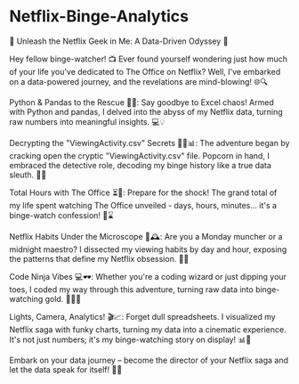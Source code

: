 # Netflix-Binge-Analytics

🚀 Unleash the Netflix Geek in Me: A Data-Driven Odyssey 🍿

Hey fellow binge-watcher! 📺 Ever found yourself wondering just how much of your life you've dedicated to The Office on Netflix? Well, I've embarked on a data-powered journey, and the revelations are mind-blowing! 🌐🔍

Python & Pandas to the Rescue 🐍🐼:
Say goodbye to Excel chaos! Armed with Python and pandas, I delved into the abyss of my Netflix data, turning raw numbers into meaningful insights. 💻💡

Decrypting the "ViewingActivity.csv" Secrets 🕵️‍♂️📊:
The adventure began by cracking open the cryptic "ViewingActivity.csv" file. Popcorn in hand, I embraced the detective role, decoding my binge history like a true data sleuth. 🍿🔐

Total Hours with The Office ⏳📅:
Prepare for the shock! The grand total of my life spent watching The Office unveiled - days, hours, minutes... it's a binge-watch confession! 🤯⌛

Netflix Habits Under the Microscope 📅🕰️:
Are you a Monday muncher or a midnight maestro? I dissected my viewing habits by day and hour, exposing the patterns that define my Netflix obsession. 🌙📆

Code Ninja Vibes 💻🕶️:
Whether you're a coding wizard or just dipping your toes, I coded my way through this adventure, turning raw data into binge-watching gold. 🚀👨‍💻

Lights, Camera, Analytics! 🎬📈:
Forget dull spreadsheets. I visualized my Netflix saga with funky charts, turning my data into a cinematic experience. It's not just numbers; it's my binge-watching story on display! 📊🍿

Embark on your data journey – become the director of your Netflix saga and let the data speak for itself! 🎥✨
